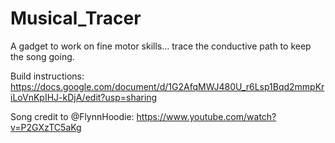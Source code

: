 # Musical_Tracer
A gadget to work on fine motor skills... trace the conductive path to keep the song going.

Build instructions: https://docs.google.com/document/d/1G2AfqMWJ480U_r6Lsp1Bqd2mmpKriLoVnKpIHJ-kDjA/edit?usp=sharing

Song credit to @FlynnHoodie: https://www.youtube.com/watch?v=P2GXzTC5aKg
